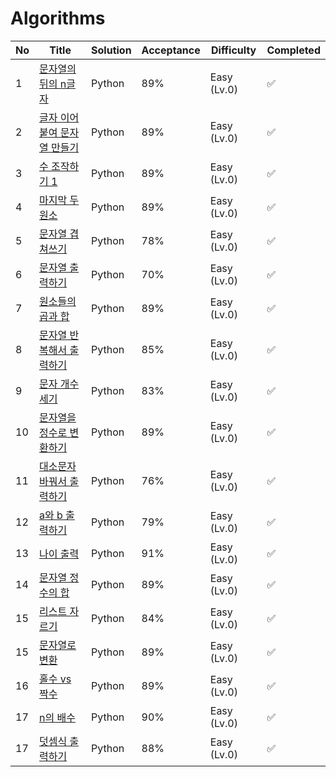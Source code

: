 # Algorithms



<!--
 - [X] Summary

|    |  Easy  |  Medium  |  Hard |  Total |
|:--------:|:--------:|:--------:|:--------:|:--------:|
|Optimizing|31|78|43|152|
|Accepted|**287**|**484**|**142**|**913**|
|Total|600|1305|539|2444|
|Perfection Rate|89.2%|83.9%|69.7%|83.4%|
|Completion Rate|47.8%|37.1%|26.3%|37.4%|



| No.    |  Title  |  Solution  |  Acceptance |  Difficulty |  Frequency |
|:--------:|:--------------------------------------------------------------|:--------:|:--------:|:--------:|:--------:|
|0001|Two Sum|[Go](https://github.com/halfrost/LeetCode-Go/tree/master/leetcode/0001.Two-Sum)|49.1%|Easy||

| Task 1       | :negative_squared_cross_mark:      |
| Task 2       | :x:|
| Task 3       | :white_check_mark:       |
| Task 3       | :heavy_check_mark:       |
-->


| No | Title | Solution | Acceptance | Difficulty | Completed          |
| -- | ----- | -------- | ---------- | ---------- | ------------------ |
| 1  |[문자열의 뒤의 n글자](https://school.programmers.co.kr/learn/courses/30/lessons/181910)| Python    | 89% | Easy (Lv.0)       | :white_check_mark: |
| 2  |[글자 이어 붙여 문자열 만들기](https://school.programmers.co.kr/learn/courses/30/lessons/181915)| Python    | 89% | Easy (Lv.0)       | :white_check_mark: |
| 3  |[수 조작하기 1](https://school.programmers.co.kr/learn/courses/30/lessons/181926)| Python    | 89% | Easy (Lv.0)       | :white_check_mark: |
| 4  |[마지막 두 원소](https://school.programmers.co.kr/learn/courses/30/lessons/181927)| Python    | 89% | Easy (Lv.0)       | :white_check_mark: |
| 5  |[문자열 겹쳐쓰기](https://school.programmers.co.kr/learn/courses/30/lessons/181943)| Python    | 78% | Easy (Lv.0)       | :white_check_mark: |
| 6  |[문자열 출력하기](https://school.programmers.co.kr/learn/courses/30/lessons/181952)| Python    | 70% | Easy (Lv.0)       | :white_check_mark: |
| 7  |[원소들의 곱과 합](https://school.programmers.co.kr/learn/courses/30/lessons/181929)| Python    | 89% | Easy (Lv.0)       | :white_check_mark: |
| 8  |[문자열 반복해서 출력하기](https://school.programmers.co.kr/learn/courses/30/lessons/181950)| Python    | 85% | Easy (Lv.0)       | :white_check_mark: |
| 9  |[문자 개수 세기](https://school.programmers.co.kr/learn/courses/30/lessons/181902)| Python    | 83% | Easy (Lv.0)       | :white_check_mark: |
| 10 |[문자열을 정수로 변환하기](https://school.programmers.co.kr/learn/courses/30/lessons/181848)| Python    | 89% | Easy (Lv.0)       | :white_check_mark: |
| 11 |[대소문자 바꿔서 출력하기](https://school.programmers.co.kr/learn/courses/30/lessons/181949)| Python    | 76% | Easy (Lv.0)       | :white_check_mark: |
| 12 |[a와 b 출력하기](https://school.programmers.co.kr/learn/courses/30/lessons/181951)| Python    | 79% | Easy (Lv.0)       | :white_check_mark: |
| 13 |[나이 출력](https://school.programmers.co.kr/learn/courses/30/lessons/120820)| Python    | 91% | Easy (Lv.0)      | :white_check_mark: |
| 14 |[문자열 정수의 합](https://school.programmers.co.kr/learn/courses/30/lessons/181849)| Python    | 89% | Easy (Lv.0)      | :white_check_mark: |
| 15 |[리스트 자르기](https://school.programmers.co.kr/learn/courses/30/lessons/181897)| Python    | 84% | Easy (Lv.0)      | :white_check_mark: |
| 15 |[문자열로 변환](https://school.programmers.co.kr/learn/courses/30/lessons/181845)| Python    | 89% | Easy (Lv.0)      | :white_check_mark: |
| 16 |[홀수 vs 짝수](https://school.programmers.co.kr/learn/courses/30/lessons/181887)| Python    | 89% | Easy (Lv.0)      | :white_check_mark: |
| 17 |[n의 배수](https://school.programmers.co.kr/learn/courses/30/lessons/181937)| Python    | 90% | Easy (Lv.0)      | :white_check_mark: |
| 17 |[덧셈식 출력하기](https://school.programmers.co.kr/learn/courses/30/lessons/181947)| Python    | 88% | Easy (Lv.0)      | :white_check_mark: |



